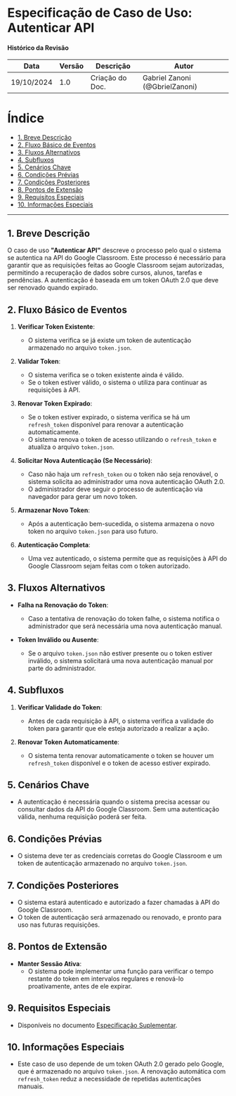 # Especificação de Caso de Uso: Autenticar API

#### Histórico da Revisão
| Data       | Versão | Descrição                   | Autor                             |
|------------|--------|-----------------------------|-----------------------------------|
| 19/10/2024 | 1.0    | Criação do Doc.              | Gabriel Zanoni (@GbrielZanoni)    |

# Índice

- [1. Breve Descrição](#1-breve-descrição)
- [2. Fluxo Básico de Eventos](#2-fluxo-básico-de-eventos)
- [3. Fluxos Alternativos](#3-fluxos-alternativos)
- [4. Subfluxos](#4-subfluxos)
- [5. Cenários Chave](#5-cenários-chave)
- [6. Condições Prévias](#6-condições-prévias)
- [7. Condições Posteriores](#7-condições-posteriores)
- [8. Pontos de Extensão](#8-pontos-de-extensão)
- [9. Requisitos Especiais](#9-requisitos-especiais)
- [10. Informações Especiais](#10-informações-especiais)

---

## 1. Breve Descrição

O caso de uso **"Autenticar API"** descreve o processo pelo qual o sistema se autentica na API do Google Classroom. Este processo é necessário para garantir que as requisições feitas ao Google Classroom sejam autorizadas, permitindo a recuperação de dados sobre cursos, alunos, tarefas e pendências. A autenticação é baseada em um token OAuth 2.0 que deve ser renovado quando expirado.

## 2. Fluxo Básico de Eventos

1. **Verificar Token Existente**:
   - O sistema verifica se já existe um token de autenticação armazenado no arquivo `token.json`.

2. **Validar Token**:
   - O sistema verifica se o token existente ainda é válido.
   - Se o token estiver válido, o sistema o utiliza para continuar as requisições à API.

3. **Renovar Token Expirado**:
   - Se o token estiver expirado, o sistema verifica se há um `refresh_token` disponível para renovar a autenticação automaticamente.
   - O sistema renova o token de acesso utilizando o `refresh_token` e atualiza o arquivo `token.json`.

4. **Solicitar Nova Autenticação (Se Necessário)**:
   - Caso não haja um `refresh_token` ou o token não seja renovável, o sistema solicita ao administrador uma nova autenticação OAuth 2.0.
   - O administrador deve seguir o processo de autenticação via navegador para gerar um novo token.

5. **Armazenar Novo Token**:
   - Após a autenticação bem-sucedida, o sistema armazena o novo token no arquivo `token.json` para uso futuro.

6. **Autenticação Completa**:
   - Uma vez autenticado, o sistema permite que as requisições à API do Google Classroom sejam feitas com o token autorizado.

## 3. Fluxos Alternativos

- **Falha na Renovação do Token**:
   - Caso a tentativa de renovação do token falhe, o sistema notifica o administrador que será necessária uma nova autenticação manual.

- **Token Inválido ou Ausente**:
   - Se o arquivo `token.json` não estiver presente ou o token estiver inválido, o sistema solicitará uma nova autenticação manual por parte do administrador.

## 4. Subfluxos

1. **Verificar Validade do Token**:
   - Antes de cada requisição à API, o sistema verifica a validade do token para garantir que ele esteja autorizado a realizar a ação.

2. **Renovar Token Automaticamente**:
   - O sistema tenta renovar automaticamente o token se houver um `refresh_token` disponível e o token de acesso estiver expirado.

## 5. Cenários Chave

- A autenticação é necessária quando o sistema precisa acessar ou consultar dados da API do Google Classroom. Sem uma autenticação válida, nenhuma requisição poderá ser feita.

## 6. Condições Prévias

- O sistema deve ter as credenciais corretas do Google Classroom e um token de autenticação armazenado no arquivo `token.json`.

## 7. Condições Posteriores

- O sistema estará autenticado e autorizado a fazer chamadas à API do Google Classroom.
- O token de autenticação será armazenado ou renovado, e pronto para uso nas futuras requisições.

## 8. Pontos de Extensão

- **Manter Sessão Ativa**:
   - O sistema pode implementar uma função para verificar o tempo restante do token em intervalos regulares e renová-lo proativamente, antes de ele expirar.

## 9. Requisitos Especiais

- Disponíveis no documento [Especificação Suplementar](rup_supdoc.md).

## 10. Informações Especiais

- Este caso de uso depende de um token OAuth 2.0 gerado pelo Google, que é armazenado no arquivo `token.json`. A renovação automática com `refresh_token` reduz a necessidade de repetidas autenticações manuais.
